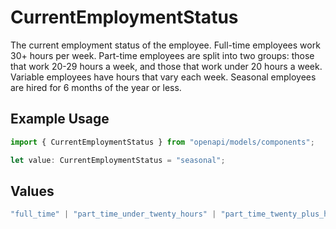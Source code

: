 # CurrentEmploymentStatus

The current employment status of the employee. Full-time employees work 30+ hours per week. Part-time employees are split into two groups: those that work 20-29 hours a week, and those that work under 20 hours a week. Variable employees have hours that vary each week. Seasonal employees are hired for 6 months of the year or less.

## Example Usage

```typescript
import { CurrentEmploymentStatus } from "openapi/models/components";

let value: CurrentEmploymentStatus = "seasonal";
```

## Values

```typescript
"full_time" | "part_time_under_twenty_hours" | "part_time_twenty_plus_hours" | "variable" | "seasonal"
```